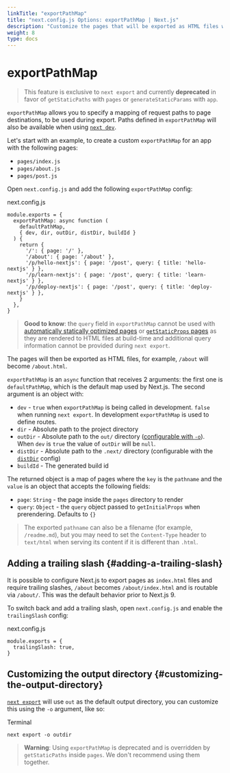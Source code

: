 ```yaml
---
linkTitle: "exportPathMap"
title: "next.config.js Options: exportPathMap | Next.js"
description: "Customize the pages that will be exported as HTML files when using `next export`."
weight: 8
type: docs
---
```


# exportPathMap

> This feature is exclusive to `next export` and currently **deprecated** in favor of `getStaticPaths` with `pages` or `generateStaticParams` with `app`.
> 

`exportPathMap` allows you to specify a mapping of request paths to page destinations, to be used during export. Paths defined in `exportPathMap` will also be available when using [`next dev`](/nextjs/13.5/using-app-router/api-reference/next-cli#development).

Let's start with an example, to create a custom `exportPathMap` for an app with the following pages:

- `pages/index.js`
- `pages/about.js`
- `pages/post.js`

Open `next.config.js` and add the following `exportPathMap` config:


next.config.js
```
module.exports = {
  exportPathMap: async function (
    defaultPathMap,
    { dev, dir, outDir, distDir, buildId }
  ) {
    return {
      '/': { page: '/' },
      '/about': { page: '/about' },
      '/p/hello-nextjs': { page: '/post', query: { title: 'hello-nextjs' } },
      '/p/learn-nextjs': { page: '/post', query: { title: 'learn-nextjs' } },
      '/p/deploy-nextjs': { page: '/post', query: { title: 'deploy-nextjs' } },
    }
  },
}
```

> **Good to know**: the `query` field in `exportPathMap` cannot be used with [automatically statically optimized pages](/nextjs/13.5/using-pages-router/building-your-application/rendering/automatic-static-optimization) or [`getStaticProps` pages](/nextjs/13.5/using-pages-router/building-your-application/data-fetching/get-static-props) as they are rendered to HTML files at build-time and additional query information cannot be provided during `next export`.
> 

The pages will then be exported as HTML files, for example, `/about` will become `/about.html`.

`exportPathMap` is an `async` function that receives 2 arguments: the first one is `defaultPathMap`, which is the default map used by Next.js. The second argument is an object with:

- `dev` - `true` when `exportPathMap` is being called in development. `false` when running `next export`. In development `exportPathMap` is used to define routes.
- `dir` - Absolute path to the project directory
- `outDir` - Absolute path to the `out/` directory ([configurable with `-o`](/nextjs/13.5/using-pages-router/api-reference/next-config-js-options/exportPathMap#customizing-the-output-directory)). When `dev` is `true` the value of `outDir` will be `null`.
- `distDir` - Absolute path to the `.next/` directory (configurable with the [`distDir`](/nextjs/13.5/using-pages-router/api-reference/next-config-js-options/distDir) config)
- `buildId` - The generated build id

The returned object is a map of pages where the `key` is the `pathname` and the `value` is an object that accepts the following fields:

- `page`: `String` - the page inside the `pages` directory to render
- `query`: `Object` - the `query` object passed to `getInitialProps` when prerendering. Defaults to `{}`

> The exported `pathname` can also be a filename (for example, `/readme.md`), but you may need to set the `Content-Type` header to `text/html` when serving its content if it is different than `.html`.
> 

## Adding a trailing slash {#adding-a-trailing-slash}

It is possible to configure Next.js to export pages as `index.html` files and require trailing slashes, `/about` becomes `/about/index.html` and is routable via `/about/`. This was the default behavior prior to Next.js 9.

To switch back and add a trailing slash, open `next.config.js` and enable the `trailingSlash` config:


next.config.js
```
module.exports = {
  trailingSlash: true,
}
```

## Customizing the output directory {#customizing-the-output-directory}

[`next export`](/nextjs/13.5/using-pages-router/building-your-application/deploying/static-exports) will use `out` as the default output directory, you can customize this using the `-o` argument, like so:


Terminal
```
next export -o outdir
```

> **Warning**: Using `exportPathMap` is deprecated and is overridden by `getStaticPaths` inside `pages`. We don't recommend using them together.
> 
